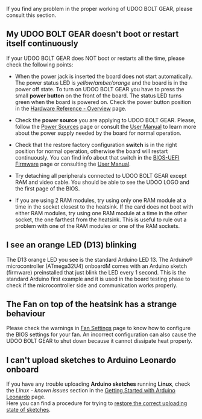 If you find any problem in the proper working of UDOO BOLT GEAR, please consult this section.

## My UDOO BOLT GEAR doesn't boot or restart itself continuously

If your UDOO BOLT GEAR does NOT boot or restarts all the time, please check the following points:

- When the power jack is inserted the board does not start automatically. The power status LED is *yellow/amber/orange* and the board is in the power off state. To turn on UDOO BOLT GEAR you have to press the small **power button** on the front of the board. The status LED turns green when the board is powered on. Check the power button position in the [Hardware Reference - Overview](!/Hardware_References/Overview) page.

- Check the **power source** you are applying to UDOO BOLT GEAR. Please, follow the [Power Sources](!/Hardware_References/Power_Sources) page or consult the [User Manual](https://udoo.org/download/files/Doc/UDOO_BOLT_MANUAL.pdf) to learn more about the power supply needed by the board for normal operation.

- Check that the restore factory configuration **switch** is in the right position for normal operation, otherwise the board will restart continuously. You can find info about that switch in the [BIOS-UEFI Firmware](!/BIOS-UEFI_and_Tools/BIOS-UEFI_Firmware) page or consulting the [User Manual](https://udoo.org/download/files//Doc/UDOO_BOLT_MANUAL.pdf).

- Try detaching all peripherals connected to UDOO BOLT GEAR except RAM and video cable. You should be able to see the UDOO LOGO and the first page of the BIOS.

- If you are using 2 RAM modules, try using only one RAM module at a time in the socket closest to the heatsink. If the card does not boot with either RAM modules, try using one RAM module at a time in the other socket, the one farthest from the heatsink. This is useful to rule out a problem with one of the RAM modules or one of the RAM sockets.

## I see an orange LED (D13) blinking

The D13 orange LED you see is the standard Arduino LED 13. The Arduino&reg; microcontroller (ATmega32U4) onboardM comes with an Arduino sketch (firmware) preinstalled that just blink the LED every 1 second. This is the standard Arduino first example and it is used in the board testing phase to check if the microcontroller side and communication works properly.

## The Fan on top of the heatsink has a strange behaviour

Please check the warnings in [Fan Settings](!/BIOS-UEFI_and_Tools/Fan_Settings) page to know how to configure the BIOS settings for your fan. An incorrect configuration can also cause the UDOO BOLT GEAR to shut down because it cannot dissipate heat properly.

## I can't upload sketches to Arduino Leonardo onboard

If you have any trouble uploading **Arduino sketches** running **Linux**, check the *Linux - known issues* section in the [Getting Started with Arduino Leonardo](!/Arduino_Leonardo-compatible(ATmega32U4)/Getting_Started_with_Arduino_Leonardo#page_Known-issues) page.  
Here you can find a procedure for trying to [restore the correct uploading state of sketches](!/Arduino_Leonardo-compatible(ATmega32U4)/Getting_Started_with_Arduino_Leonardo#page_How-to-restore-the-correct-uploading-state-of-sketches).
